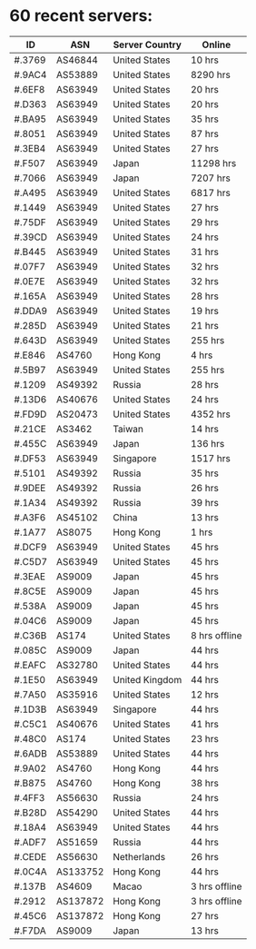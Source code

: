 # 60 recent servers:

| ID | ASN | Server Country | Online |
| ------ | ------ | ------ | ------ |
| #.3769 | AS46844 | United States | 10 hrs |
| #.9AC4 | AS53889 | United States | 8290 hrs |
| #.6EF8 | AS63949 | United States | 20 hrs |
| #.D363 | AS63949 | United States | 20 hrs |
| #.BA95 | AS63949 | United States | 35 hrs |
| #.8051 | AS63949 | United States | 87 hrs |
| #.3EB4 | AS63949 | United States | 27 hrs |
| #.F507 | AS63949 | Japan | 11298 hrs |
| #.7066 | AS63949 | Japan | 7207 hrs |
| #.A495 | AS63949 | United States | 6817 hrs |
| #.1449 | AS63949 | United States | 27 hrs |
| #.75DF | AS63949 | United States | 29 hrs |
| #.39CD | AS63949 | United States | 24 hrs |
| #.B445 | AS63949 | United States | 31 hrs |
| #.07F7 | AS63949 | United States | 32 hrs |
| #.0E7E | AS63949 | United States | 32 hrs |
| #.165A | AS63949 | United States | 28 hrs |
| #.DDA9 | AS63949 | United States | 19 hrs |
| #.285D | AS63949 | United States | 21 hrs |
| #.643D | AS63949 | United States | 255 hrs |
| #.E846 | AS4760 | Hong Kong | 4 hrs |
| #.5B97 | AS63949 | United States | 255 hrs |
| #.1209 | AS49392 | Russia | 28 hrs |
| #.13D6 | AS40676 | United States | 24 hrs |
| #.FD9D | AS20473 | United States | 4352 hrs |
| #.21CE | AS3462 | Taiwan | 14 hrs |
| #.455C | AS63949 | Japan | 136 hrs |
| #.DF53 | AS63949 | Singapore | 1517 hrs |
| #.5101 | AS49392 | Russia | 35 hrs |
| #.9DEE | AS49392 | Russia | 26 hrs |
| #.1A34 | AS49392 | Russia | 39 hrs |
| #.A3F6 | AS45102 | China | 13 hrs |
| #.1A77 | AS8075 | Hong Kong | 1 hrs |
| #.DCF9 | AS63949 | United States | 45 hrs |
| #.C5D7 | AS63949 | United States | 45 hrs |
| #.3EAE | AS9009 | Japan | 45 hrs |
| #.8C5E | AS9009 | Japan | 45 hrs |
| #.538A | AS9009 | Japan | 45 hrs |
| #.04C6 | AS9009 | Japan | 45 hrs |
| #.C36B | AS174 | United States | 8 hrs offline |
| #.085C | AS9009 | Japan | 44 hrs |
| #.EAFC | AS32780 | United States | 44 hrs |
| #.1E50 | AS63949 | United Kingdom | 44 hrs |
| #.7A50 | AS35916 | United States | 12 hrs |
| #.1D3B | AS63949 | Singapore | 44 hrs |
| #.C5C1 | AS40676 | United States | 41 hrs |
| #.48C0 | AS174 | United States | 23 hrs |
| #.6ADB | AS53889 | United States | 44 hrs |
| #.9A02 | AS4760 | Hong Kong | 44 hrs |
| #.B875 | AS4760 | Hong Kong | 38 hrs |
| #.4FF3 | AS56630 | Russia | 24 hrs |
| #.B28D | AS54290 | United States | 44 hrs |
| #.18A4 | AS63949 | United States | 44 hrs |
| #.ADF7 | AS51659 | Russia | 44 hrs |
| #.CEDE | AS56630 | Netherlands | 26 hrs |
| #.0C4A | AS133752 | Hong Kong | 44 hrs |
| #.137B | AS4609 | Macao | 3 hrs offline |
| #.2912 | AS137872 | Hong Kong | 3 hrs offline |
| #.45C6 | AS137872 | Hong Kong | 27 hrs |
| #.F7DA | AS9009 | Japan | 13 hrs |

